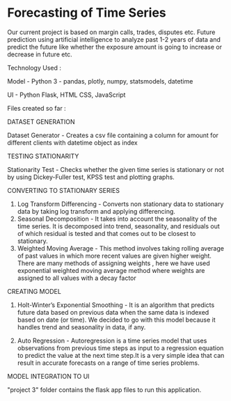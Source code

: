 # Forecasting of Time Series
Our current project is based on margin calls, trades, disputes etc. Future prediction using artificial intelligence to analyze past 1-2 years of data and predict the future like whether the exposure amount is going to increase or decrease in future etc.

Technology Used :

Model - Python 3 - pandas, plotly, numpy, statsmodels, datetime

UI - Python Flask, HTML CSS, JavaScript

Files created so far :

DATASET GENERATION

 Dataset Generator - Creates a csv file containing a column for amount for different clients with datetime object as index

TESTING STATIONARITY

 Stationarity Test - Checks whether the given time series is stationary or not by using Dickey-Fuller test, KPSS test and plotting graphs.

CONVERTING TO STATIONARY SERIES
1) Log Transform Differencing - Converts non stationary data to stationary data by taking log transform and applying differencing.
2) Seasonal Decomposition - It takes into account the seasonality of the time series. It is decomposed into trend, seasonality, and residuals out of which residual is tested and that comes out to be closest to stationary.
3) Weighted Moving Average - This method involves taking rolling average of past values in which more recent values are given higher weight. There are many methods of assigning weights , here we have used exponential weighted moving average method where weights are assigned to all values with a decay factor

CREATING MODEL
1) Holt-Winter’s Exponential Smoothing - It is an algorithm that predicts future data based on previous data when the same data is indexed based on date (or time). We decided to go with this model because it handles trend and seasonality in data, if any.

2) Auto Regression - Autoregression is a time series model that uses observations from previous time steps as input to a regression equation to predict the value at the next time step.It is a very simple idea that can result in accurate forecasts on a range of time series problems.

MODEL INTEGRATION TO UI

"project 3" folder contains the flask app files to run this application.

